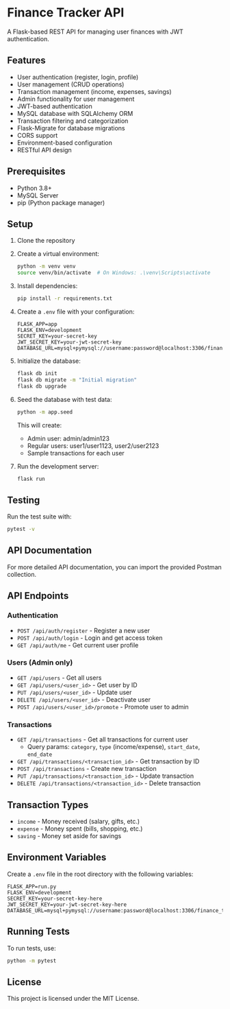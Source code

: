 # Finance Tracker API

A Flask-based REST API for managing user finances with JWT authentication.

## Features

- User authentication (register, login, profile)
- User management (CRUD operations)
- Transaction management (income, expenses, savings)
- Admin functionality for user management
- JWT-based authentication
- MySQL database with SQLAlchemy ORM
- Transaction filtering and categorization
- Flask-Migrate for database migrations
- CORS support
- Environment-based configuration
- RESTful API design

## Prerequisites

- Python 3.8+
- MySQL Server
- pip (Python package manager)

## Setup

1. Clone the repository
2. Create a virtual environment:
   ```bash
   python -m venv venv
   source venv/bin/activate  # On Windows: .\venv\Scripts\activate
   ```

3. Install dependencies:
   ```bash
   pip install -r requirements.txt
   ```

4. Create a `.env` file with your configuration:
   ```
   FLASK_APP=app
   FLASK_ENV=development
   SECRET_KEY=your-secret-key
   JWT_SECRET_KEY=your-jwt-secret-key
   DATABASE_URL=mysql+pymysql://username:password@localhost:3306/finance_tracker
   ```

5. Initialize the database:
   ```bash
   flask db init
   flask db migrate -m "Initial migration"
   flask db upgrade
   ```

6. Seed the database with test data:
   ```bash
   python -m app.seed
   ```
   This will create:
   - Admin user: admin/admin123
   - Regular users: user1/user1123, user2/user2123
   - Sample transactions for each user

7. Run the development server:
   ```bash
   flask run
   ```

## Testing

Run the test suite with:

```bash
pytest -v
```

## API Documentation

For more detailed API documentation, you can import the provided Postman collection.

## API Endpoints

### Authentication

- `POST /api/auth/register` - Register a new user
- `POST /api/auth/login` - Login and get access token
- `GET /api/auth/me` - Get current user profile

### Users (Admin only)

- `GET /api/users` - Get all users
- `GET /api/users/<user_id>` - Get user by ID
- `PUT /api/users/<user_id>` - Update user
- `DELETE /api/users/<user_id>` - Deactivate user
- `POST /api/users/<user_id>/promote` - Promote user to admin

### Transactions

- `GET /api/transactions` - Get all transactions for current user
  - Query params: `category`, `type` (income/expense), `start_date`, `end_date`
- `GET /api/transactions/<transaction_id>` - Get transaction by ID
- `POST /api/transactions` - Create new transaction
- `PUT /api/transactions/<transaction_id>` - Update transaction
- `DELETE /api/transactions/<transaction_id>` - Delete transaction

## Transaction Types

- `income` - Money received (salary, gifts, etc.)
- `expense` - Money spent (bills, shopping, etc.)
- `saving` - Money set aside for savings

## Environment Variables

Create a `.env` file in the root directory with the following variables:

```
FLASK_APP=run.py
FLASK_ENV=development
SECRET_KEY=your-secret-key-here
JWT_SECRET_KEY=your-jwt-secret-key-here
DATABASE_URL=mysql+pymysql://username:password@localhost:3306/finance_tracker
```

## Running Tests

To run tests, use:

```bash
python -m pytest
```

## License

This project is licensed under the MIT License.
